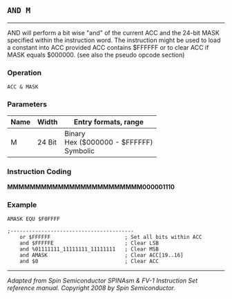 ## `AND M`

------------------

AND will perform a bit wise "and" of the current ACC and the 24-­bit MASK specified within the instruction word. The instruction might be used to load a constant into ACC provided ACC contains $FFFFFF or to clear ACC if MASK equals $000000. (see also the pseudo opcode section)

### Operation
`ACC & MASK`

### Parameters
| Name  | Width | Entry formats, range                |
|-------|-------|-------------------------------------|
| M     | 24 Bit| Binary<br>Hex ($000000 - $FFFFFF)<br>Symbolic |

### Instruction Coding
**MMMMMMMMMMMMMMMMMMMMMMMM000001110**

### Example
```assembly
AMASK EQU $F0FFFF

;----------------------------------------
    or ­­­­­­­­­­­­­­­­­­$FFFFFF                        ; Set all bits within ACC
    and $FFFFFE                       ; Clear LSB
    and %01111111_11111111_11111111   ; Clear MSB
    and AMASK                         ; Clear ACC[19..16]
    and $0                            ; Clear ACC
```

------------------
*Adapted from Spin Semiconductor SPINAsm & FV-1 Instruction Set reference manual. Copyright 2008 by Spin Semiconductor.*